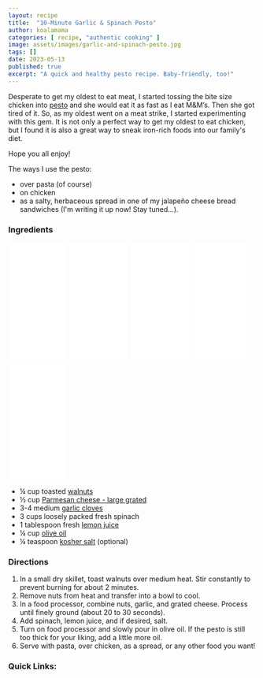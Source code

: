 ```yaml
---
layout: recipe
title:  "10-Minute Garlic & Spinach Pesto"
author: koalamama
categories: [ recipe, "authentic cooking" ]
image: assets/images/garlic-and-spinach-pesto.jpg
tags: []
date: 2023-05-13
published: true
excerpt: "A quick and healthy pesto recipe. Baby-friendly, too!"
---
```


Desperate to get my oldest to eat meat, I started tossing the bite size chicken into <a href="{{site.baseurl}}/10-minute-pesto">pesto</a> and she would eat it as fast as I eat M&M’s.  Then she got tired of it. So, as my oldest went on a meat strike, I started experimenting with this gem. It is not only a perfect way to get my oldest to eat chicken, but I found it is also a great way to sneak iron-rich foods into our family's diet. 

Hope you all enjoy! 


The ways I use the pesto: 

- over pasta (of course)
- on chicken
- as a salty, herbaceous spread in one of my jalapeño cheese bread sandwiches (I'm writing it up now!  Stay tuned...).


### Ingredients

<iframe sandbox="allow-popups allow-scripts allow-modals allow-forms allow-same-origin" style="width:120px;height:240px;" marginwidth="0" marginheight="0" scrolling="no" frameborder="0" src="//ws-na.amazon-adsystem.com/widgets/q?ServiceVersion=20070822&OneJS=1&Operation=GetAdHtml&MarketPlace=US&source=ss&ref=as_ss_li_til&ad_type=product_link&tracking_id=koalaco-20&language=en_US&marketplace=amazon&region=US&placement=B08G8XWPHR&asins=B08G8XWPHR&linkId=8e6353fe6589be9d05bcff0a40a268a3&show_border=true&link_opens_in_new_window=true"></iframe>

<iframe sandbox="allow-popups allow-scripts allow-modals allow-forms allow-same-origin" style="width:120px;height:240px;" marginwidth="0" marginheight="0" scrolling="no" frameborder="0" src="//ws-na.amazon-adsystem.com/widgets/q?ServiceVersion=20070822&OneJS=1&Operation=GetAdHtml&MarketPlace=US&source=ss&ref=as_ss_li_til&ad_type=product_link&tracking_id=koalaco-20&language=en_US&marketplace=amazon&region=US&placement=B07K7PD1CJ&asins=B07K7PD1CJ&linkId=03d1ef9fd3dc413f6b1d19d7bbf5ccdd&show_border=true&link_opens_in_new_window=true"></iframe>

<iframe sandbox="allow-popups allow-scripts allow-modals allow-forms allow-same-origin" style="width:120px;height:240px;" marginwidth="0" marginheight="0" scrolling="no" frameborder="0" src="//ws-na.amazon-adsystem.com/widgets/q?ServiceVersion=20070822&OneJS=1&Operation=GetAdHtml&MarketPlace=US&source=ss&ref=as_ss_li_til&ad_type=product_link&tracking_id=koalaco-20&language=en_US&marketplace=amazon&region=US&placement=B097F2P9ZV&asins=B097F2P9ZV&linkId=2a27966d2373a45c22350090e621648b&show_border=true&link_opens_in_new_window=true"></iframe>

<iframe sandbox="allow-popups allow-scripts allow-modals allow-forms allow-same-origin" style="width:120px;height:240px;" marginwidth="0" marginheight="0" scrolling="no" frameborder="0" src="//ws-na.amazon-adsystem.com/widgets/q?ServiceVersion=20070822&OneJS=1&Operation=GetAdHtml&MarketPlace=US&source=ss&ref=as_ss_li_til&ad_type=product_link&tracking_id=koalaco-20&language=en_US&marketplace=amazon&region=US&placement=B07WJGM19N&asins=B07WJGM19N&linkId=9fac415e5b8bb87a2652dcdc92af317d&show_border=true&link_opens_in_new_window=true"></iframe>

<iframe sandbox="allow-popups allow-scripts allow-modals allow-forms allow-same-origin" style="width:120px;height:240px;" marginwidth="0" marginheight="0" scrolling="no" frameborder="0" src="//ws-na.amazon-adsystem.com/widgets/q?ServiceVersion=20070822&OneJS=1&Operation=GetAdHtml&MarketPlace=US&source=ss&ref=as_ss_li_til&ad_type=product_link&tracking_id=koalaco-20&language=en_US&marketplace=amazon&region=US&placement=B01N3LCEDL&asins=B01N3LCEDL&linkId=91d49e7c5b49641693eb52d7503f4d34&show_border=true&link_opens_in_new_window=true"></iframe>

- ¼ cup toasted <a target="_blank" href="https://www.amazon.com/Happy-Belly-Chopped-Walnuts-Ounce/dp/B08G8XWPHR/ref=sr_1_8?crid=2JCIVYH9G2U4P&amp;keywords=walnuts&amp;qid=1683753567&amp;sprefix=walnut%25252Caps%25252C151&amp;sr=8-8&amp;th=1&_encoding=UTF8&tag=koalaco-20&linkCode=ur2&linkId=d7c97f574bcdecb3cbd187824c7135d4&camp=1789&creative=9325">walnuts</a> 
- ½ cup <a target="_blank" href="https://www.amazon.com/Amazon-Brand-Shredded-Parmesan-Cheese/dp/B07K7PD1CJ?crid=5BORSOW3ZY6G&keywords=parmesan+cheese&qid=1683759503&s=grocery&sprefix=parmesan+chees%2Cgrocery%2C153&sr=1-16&linkCode=ll1&tag=koalaco-20&linkId=5640ad7a57057fbd3c4e5a4a5428bc34&language=en_US&ref_=as_li_ss_tl">Parmesan cheese - large grated</a>
- 3-4 medium <a target="_blank" href="https://www.amazon.com/Garlic-Organic-1-Each/dp/B0788FLWK1?crid=1T4QWH6N8N8EZ&keywords=garlic+cloves&qid=1683759596&s=grocery&sprefix=garlic+clove%2Cgrocery%2C151&sr=1-19&linkCode=ll1&tag=koalaco-20&linkId=d6805c6af4f30052b9c16ca767fabae2&language=en_US&ref_=as_li_ss_tl">garlic cloves</a>
- 3 cups loosely packed fresh spinach
- 1 tablespoon fresh <a target="_blank" href="https://www.amazon.com/Amazon-Brand-Happy-Belly-Concentrate/dp/B07WJGM19N?content-id=amzn1.sym.97762c05-7545-47e0-ae5c-1110ba2791f0%3Aamzn1.sym.97762c05-7545-47e0-ae5c-1110ba2791f0&crid=3MYUYIEQS6WXT&cv_ct_cx=lemon+juice&keywords=lemon+juice&pd_rd_i=B07WJGM19N&pd_rd_r=738ea429-9d8c-4e32-82f6-5d8f44405ff3&pd_rd_w=XY8sn&pd_rd_wg=iwVeI&pf_rd_p=97762c05-7545-47e0-ae5c-1110ba2791f0&pf_rd_r=FQWBTEY121BG78705BB4&qid=1683759981&s=grocery&sbo=RZvfv%2F%2FHxDF%2BO5021pAnSA%3D%3D&sprefix=lemon+juic%2Cgrocery%2C149&sr=1-5-965fba24-1eed-4536-936e-b447f98a83bc&linkCode=ll1&tag=koalaco-20&linkId=afb36d445bfe9ea50b37cc11ed10f932&language=en_US&ref_=as_li_ss_tl">lemon juice</a>
- ¼ cup <a target="_blank" href="https://www.amazon.com/AmazonFresh-Mediterranean-Extra-Virgin-Olive/dp/B01N3LCEDL?crid=1CDO5XJB8VZ45&keywords=olive+oil&qid=1683760075&s=grocery&sprefix=olive+oil%2Cgrocery%2C157&sr=1-7&linkCode=ll1&tag=koalaco-20&linkId=e4da51d5c4de02caf02f9db10b456ce5&language=en_US&ref_=as_li_ss_tl">olive oil</a>
- ¼ teaspoon <a target="_blank" href="https://www.amazon.com/Diamond-Crystal-Kosher-Salt-lbs/dp/B0011BPMUK?crid=1FD1KWWTTM7MF&keywords=kosher%2Bsalt&qid=1683760126&s=grocery&sprefix=kosher%2Bsal%2Cgrocery%2C148&sr=1-2&th=1&linkCode=ll1&tag=koalaco-20&linkId=7d9da1b9bc683ee18692853dfe1b277d&language=en_US&ref_=as_li_ss_tl"> kosher salt</a> (optional) 


### Directions

1. In a small dry skillet, toast walnuts over medium heat. Stir constantly to prevent burning for about 2 minutes.
2. Remove nuts from heat and transfer into a bowl to cool.
3. In a food processor, combine nuts, garlic, and grated cheese. Process until finely ground (about 20 to 30 seconds).
4. Add spinach, lemon juice, and if desired, salt.
5. Turn on food processor and slowly pour in olive oil. If the pesto is still too thick for your liking, add a little more oil.
6. Serve with pasta, over chicken, as a spread, or any other food you want!


### Quick Links:

<!-- <a target="_blank" href="https://www.amazon.com/hz/wishlist/ls/27USRVZJJFG0R?type=Wishlist&linkCode=ll2&tag=koalaco-20&linkId=95748f9711a296b46f1af139524d2b4d&language=en_US&ref_=as_li_ss_tl">Grocery List</a> -->